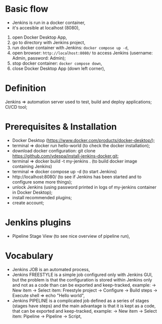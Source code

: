 # Basic flow

- Jenkins is run in a docker container,
- it's accesible at localhost (8080),

1. open Docker Desktop App,
2. go to directory with Jenkins project,
3. run docker container with Jenkins: `docker compose up -d`,
4. open browser: `http://localhost:8080/` to access Jenkins (username: Admin, password: Admin);
5. stop docker container: `docker compose down`,
6. close Docker Desktop App (down left corner),

# Definition

Jenkins => automation server used to test, build and deploy applications; CI/CD tool;

# Prerequisites & Installation

- Docker Desktop (https://www.docker.com/products/docker-desktop/);
- terminal => docker run hello-world (to check the docker installation);
- download docker configuration: git clone https://github.com/vdespa/install-jenkins-docker.git;
- terminal => docker build -t my-jenkins . (to build docker image containing Jenkins)
- terminal => docker compose up -d (to start Jenkins)
- http://localhost:8080/ (to see if Jenkins has been started and to configure some more things);
- unlock Jenkins (using password printed in logs of my-jenkins container in Docker Desktop);
- install recommended plugins;
- create account;

# Jenkins plugins

- Pipeline Stage View (to see nice overview of pipeline run),

# Vocabulary

- Jenkins JOB is an automated process,
- Jenkins FREESTYLE is a simple job configured only with Jenkins GUI, but the problem is that the configuration is stored within Jenkins only and not as a code than can be exported and keep-tracked, example: -> New item -> Select item: Freestyle project -> Configure -> Build steps -> Execute shell => echo "Hello world",
- Jenkins PIPELINE is a complicated job defined as a series of stages (stages have steps) and the main advantage is that it is kept as a code, that can be exported and keep-tracked, example: -> New item -> Select item: Pipeline -> Pipeline -> Script,
